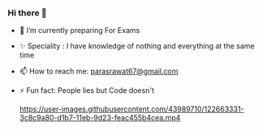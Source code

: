 

### Hi there 👋
- 🌱 I’m currently preparing For Exams
- ✨ Speciality : I have knowledge of nothing and everything at the same time
- 📫 How to reach me: parasrawat67@gmail.com
- ⚡ Fun fact: People lies but Code doesn't



    https://user-images.githubusercontent.com/43989710/122663331-3c8c9a80-d1b7-11eb-9d23-feac455b4cea.mp4




<!--
**parasrawat007/parasrawat007** is a ✨ _special_ ✨ repository because its `README.md` (this file) appears on your GitHub profile.

Here are some ideas to get you started:

- 🔭 I’m currently working on ...
- 🌱 I’m currently learning ...
- 👯 I’m looking to collaborate on ...
- 🤔 I’m looking for help with ...
- 💬 Ask me about ...
- 📫 How to reach me: ...
- 😄 Pronouns: ...
- ⚡ Fun fact: ...
-->
